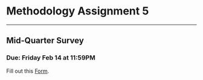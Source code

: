 # Methodology Assignment 5

---

## Mid-Quarter Survey

### Due: Friday Feb 14 at 11:59PM

Fill out this [Form](https://docs.google.com/forms/d/e/1FAIpQLSekRQZJtchtaOBi_QQ8EZbD5_vCexqSlWlFtvBlx3RMQ3mwLg/viewform?usp=sf_link).
